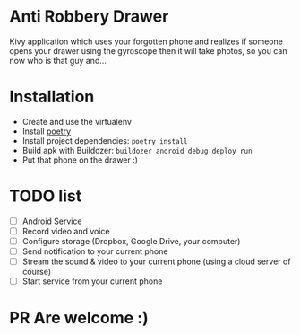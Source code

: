 # Anti Robbery Drawer

Kivy application which uses your forgotten phone and realizes if someone opens
your drawer using the gyroscope then it will take photos, so you can now who is
that guy and...

# Installation

- Create and use the virtualenv
- Install [poetry](https://poetry.eustace.io/)
- Install project dependencies: `poetry install`
- Build apk with Buildozer: `buildozer android debug deploy run`
- Put that phone on the drawer :)

# TODO list

- [ ] Android Service
- [ ] Record video and voice
- [ ] Configure storage (Dropbox, Google Drive, your computer)
- [ ] Send notification to your current phone
- [ ] Stream the sound & video to your current phone (using a cloud server of course)
- [ ] Start service from your current phone

# PR Are welcome :)
